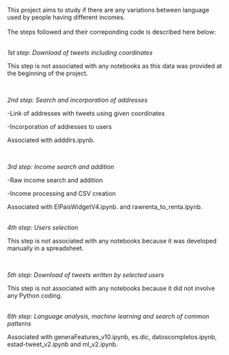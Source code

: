 This project aims to study if there are any variations between language used by people having different incomes. <br />
 <br />
The steps followed and their correponding code is described here below:  <br />
 <br />



*1st step: Download of tweets including coordinates*

This step is not associated with any notebooks as this data was provided at the beginning of the project. <br />

 <br />

*2nd step: Search and incorporation of addresses*

-Link of addresses with tweets using given coordinates

-Incorporation of addresses to users

Associated with adddirs.ipynb. <br />


 <br />
 
*3rd step: Income search and addition*

-Raw income search and addition

-Income processing and CSV creation

Associated with ElPaisWidgetV4.ipynb. and rawrenta_to_renta.ipynb. <br />
 <br />


*4th step: Users selection*

This step is not associated with any notebooks because it was developed manually in a spreadsheet. <br />

 <br />
 
*5th step: Download of tweets written by selected users*

This step is not associated with any notebooks because it did not involve any Python coding. <br />
 <br />

*6th step: Language analysis, machine learning and search of common patterns*

Associated with generaFeatures_v10.ipynb, es.dic, datoscompletos.ipynb, estad-tweet_v2.ipynb and ml_v2.ipynb.
